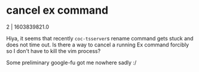# cancel ex command

2 | 1603839821.0

Hiya, it seems that recently `coc-tsserver`s rename command gets stuck and does not time out. Is there a way to cancel a running Ex command forcibly so I don't have to kill the vim process?

Some preliminary google-fu got me nowhere sadly :/